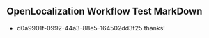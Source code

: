 ## OpenLocalization Workflow Test MarkDown
* d0a9901f-0992-44a3-88e5-164502dd3f25 
thanks!<!--HONumber=Mar16_HO3-->
